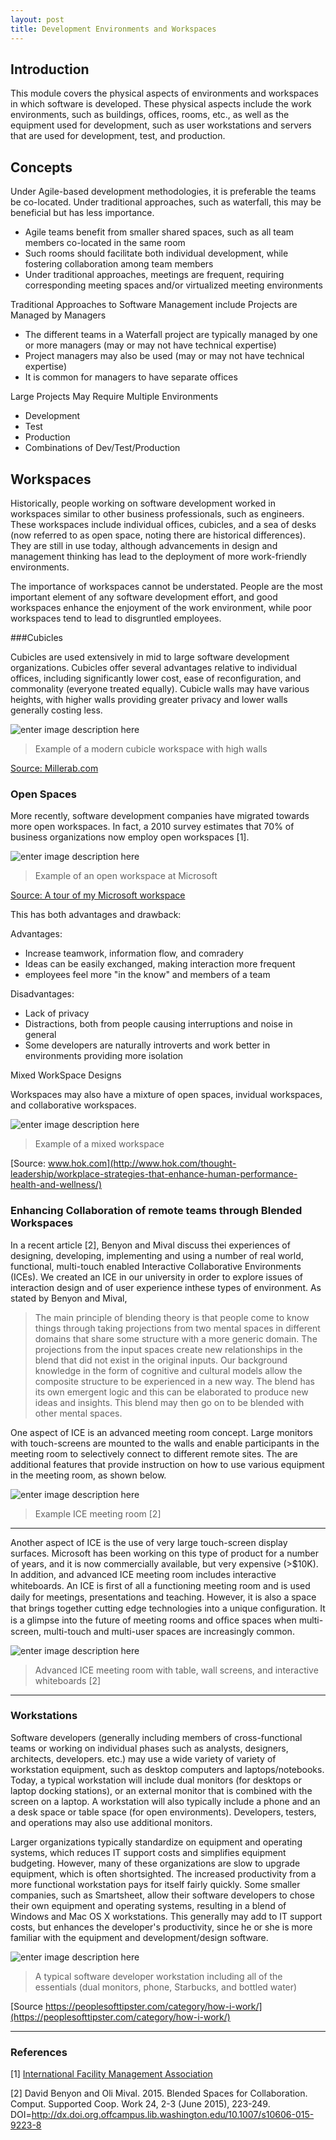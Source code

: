 ```yaml
---
layout: post
title: Development Environments and Workspaces
---
```



## Introduction
This module covers the physical aspects of environments and workspaces in which software is developed.  These physical aspects include the work environments, such as buildings, offices, rooms, etc., as well as the equipment used for development, such as user workstations and servers that are used for development, test, and production. 

## Concepts
Under Agile-based development methodologies, it is preferable the teams be co-located.  Under traditional approaches, such as waterfall, this may be beneficial but has less importance.

- Agile teams benefit from smaller shared spaces, such as all team members co-located in the same room
- Such rooms should facilitate both individual development, while fostering collaboration among team members
- Under traditional approaches, meetings are frequent, requiring corresponding meeting spaces and/or virtualized meeting environments

Traditional Approaches to Software Management include Projects are Managed by Managers

- The different teams in a Waterfall project are typically managed by one or more managers (may or may not have technical expertise)
- Project managers may also be used (may or may not have technical expertise)
- It is common for managers to have separate offices 

Large Projects May Require Multiple Environments

- Development
- Test
- Production
- Combinations of Dev/Test/Production

## Workspaces

Historically, people working on software development worked in workspaces similar to other business professionals, such as engineers.  These workspaces include individual offices, cubicles, and a sea of desks (now referred to as open space, noting there are historical differences).  They are still in use today, although advancements in design and management thinking has lead to the deployment of more work-friendly environments.  

The importance of workspaces cannot be understated.  People are the most important element of any software development effort, and good workspaces enhance the enjoyment of the work environment, while poor workspaces tend to lead to disgruntled employees.

###Cubicles

Cubicles are used extensively in mid to large software development organizations.  Cubicles offer several advantages relative to individual offices, including significantly lower cost, ease of reconfiguration, and commonality (everyone treated equally).  Cubicle walls may have various heights, with higher walls providing greater privacy and lower walls generally costing less.

![enter image description here](http://www.millerab.com/files/cache/c2a9fa67d1b0e3e2f100e54baecf0eb0_f840.jpg)

> Example of a modern cubicle workspace with high walls

[Source:  Millerab.com](http://www.millerab.com/blog/open-office-or-cubicle/)

### Open Spaces

More recently, software development companies have migrated towards more open workspaces.  In fact, a 2010 survey estimates that 70% of business organizations now employ open workspaces [1].  

![enter image description here](http://mscorpmedia.azureedge.net/mscorpmedia/sites/3/2011/05/0028.Thumba_5F00_2011_2D00_05_2D00_02_5F00_20_2D00_22_2D00_26_5F00_4239B82D.jpg)

> Example of an open workspace at Microsoft

[Source: A tour of my Microsoft workspace](http://blogs.microsoft.com/next/2011/05/03/a-tour-of-my-microsoft-workspace-steve-clayton/#sm.0000b1aygq2kgdnprge16yoluj6hk)

This has both advantages and drawback:

Advantages:

- Increase teamwork, information flow, and comradery
- Ideas can be easily exchanged, making interaction more frequent
- employees feel more "in the know" and members of a team

Disadvantages:

- Lack of privacy
- Distractions, both from people causing interruptions and noise in general
- Some developers are naturally introverts and work better in environments providing more isolation

Mixed WorkSpace Designs

Workspaces may also have a mixture of open spaces, invidual workspaces, and collaborative workspaces.

![enter image description here](http://www.hok.com/uploads/2013/02/13/floorplan.jpg)

> Example of a mixed workspace

[Source: www.hok.com](http://www.hok.com/thought-leadership/workplace-strategies-that-enhance-human-performance-health-and-wellness/)

### Enhancing Collaboration of remote teams through Blended Workspaces

In a recent article [2], Benyon and Mival discuss thei experiences of designing, developing, implementing and using a number of real world, functional, multi-touch enabled Interactive Collaborative Environments (ICEs). We created an ICE in our university in order to explore issues of interaction design and of user experience inthese types of environment.  As stated by Benyon and Mival,

> The main principle of blending theory is that people come to know
> things through taking projections from two mental spaces in different
> domains that share some structure with a more generic domain. The
> projections from the input spaces create new relationships in the
> blend that did not exist in the original inputs. Our background
> knowledge in the form of cognitive and cultural models allow the
> composite structure to be experienced in a new way. The blend has its
> own emergent logic and this can be elaborated to produce new ideas and
> insights. This blend may then go on to be blended with other mental
> spaces.

One aspect of ICE is an advanced meeting room concept.  Large monitors with touch-screens are mounted to the walls and enable participants in the meeting room to selectively connect to different remote sites.  The are additional features that provide instruction on how to use various equipment in the meeting room, as shown below.

![enter image description here](https://raw.githubusercontent.com/css566/css566.github.io/master/images/Physical_Unit_ICE_meeting_room.PNG)

> Example ICE meeting room [2]


----------


Another aspect of ICE is the use of very large touch-screen display surfaces.  Microsoft has been working on this type of product for a number of years, and it is now commercially available, but very expensive (>$10K).  In addition, and advanced ICE meeting room includes interactive whiteboards.  An ICE is ﬁrst of all a functioning meeting room and is used daily for meetings, presentations and teaching. However, it is also a space that brings together cutting edge technologies into a unique conﬁguration. It is a glimpse into the future of meeting rooms and ofﬁce spaces when multi-screen, multi-touch and multi-user spaces are increasingly common. 


![enter image description here](https://github.com/css566/css566.github.io/blob/master/images/Physical_Unit_ICE_Table.PNG?raw=true)

> Advanced ICE meeting room with table, wall screens, and interactive whiteboards [2]


----------


### Workstations

Software developers (generally including members of cross-functional teams or working on individual phases such as analysts, designers, architects, developers. etc.) may use a wide variety of variety of workstation equipment, such as desktop computers and laptops/notebooks.  Today, a typical workstation will include dual monitors (for desktops or laptop docking stations), or an external monitor that is combined with the screen on a laptop.  A workstation will also typically include a phone and an a desk space or table space (for open environments).  Developers, testers, and operations may also use additional monitors.

Larger organizations typically standardize on equipment and operating systems, which reduces IT support costs and simplifies equipment budgeting.  However, many of these organizations are slow to upgrade equipment, which is often shortsighted.  The increased productivity from a more functional workstation pays for itself fairly quickly.  Some smaller companies, such as Smartsheet, allow their software developers to chose their own equipment and operating systems, resulting in a blend of Windows and Mac OS X workstations.  This generally may add to IT support costs, but enhances the developer's productivity, since he or she is more familiar with the equipment and development/design software. 

![enter image description here](https://duncandavies.files.wordpress.com/2015/05/workspace.jpg?w=690&h=431)

> A typical software developer workstation including all of the essentials (dual monitors, phone, Starbucks, and bottled water)

[Source https://peoplesofttipster.com/category/how-i-work/](https://peoplesofttipster.com/category/how-i-work/)


----------


### References

[1]  [International Facility Management Association](http://www.ifma.org/publications/books-reports/space-and-project-management-benchmarks-research-report-34)

[2]  David Benyon and Oli Mival. 2015. Blended Spaces for Collaboration. Comput. Supported Coop. Work 24, 2-3 (June 2015), 223-249. DOI=http://dx.doi.org.offcampus.lib.washington.edu/10.1007/s10606-015-9223-8
